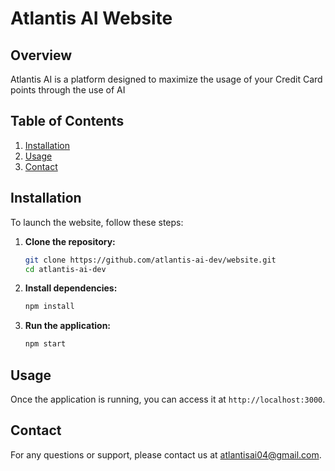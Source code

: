# Atlantis AI Website

## Overview
Atlantis AI is a platform designed to maximize the usage of your Credit Card points through the use of AI

## Table of Contents
1. [Installation](#installation)
2. [Usage](#usage)
3. [Contact](#contact)

## Installation
To launch the website, follow these steps:

1. **Clone the repository:**
    ```bash
    git clone https://github.com/atlantis-ai-dev/website.git
    cd atlantis-ai-dev
    ```

2. **Install dependencies:**
    ```bash
    npm install
    ```

3. **Run the application:**
    ```bash
    npm start
    ```

## Usage
Once the application is running, you can access it at `http://localhost:3000`. 


## Contact
For any questions or support, please contact us at [atlantisai04@gmail.com](mailto:atlantisai04@gmail.com).
